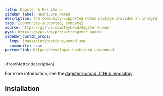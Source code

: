 ```yaml
---
title: Dagster & HashiCorp
sidebar_label: HashiCorp Nomad
description: The community-supported Nomad package provides an integration with HashiCorp Nomad.
tags: [community-supported, compute]
source: https://github.com/PayLead/dagster-nomad
pypi: https://pypi.org/project/dagster-nomad/
sidebar_custom_props:
  logo: images/integrations/nomad.svg
  community: true
partnerlink: https://developer.hashicorp.com/nomad
---
```


<p>{frontMatter.description}</p>

For more information, see the [dagster-nomad GitHub repository](https://github.com/PayLead/dagster-nomad).

## Installation

<PackageInstallInstructions packageName="dagster-nomad" />
